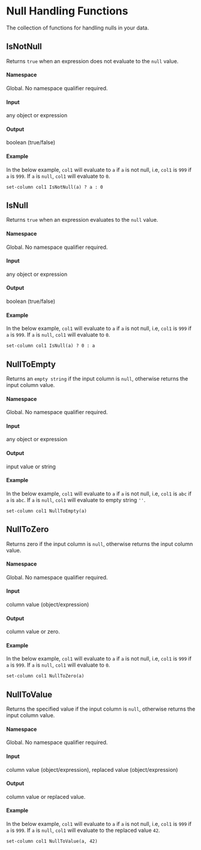 # Null Handling Functions

The collection of functions for handling nulls in your data.

## IsNotNull
Returns `true` when an expression does not evaluate to the `null` value.

#### Namespace
Global. No namespace qualifier required.

#### Input
any object or expression

#### Output
boolean (true/false)

#### Example
In the below example, `col1` will evaluate to `a` if `a` is not null, i.e, `col1` is `999` if `a` is `999`. 
If `a` is `null`, `col1` will evaluate to `0`. 

```
set-column col1 IsNotNull(a) ? a : 0
```

## IsNull
Returns `true` when an expression evaluates to the `null` value.

#### Namespace
Global. No namespace qualifier required.

#### Input
any object or expression

#### Output
boolean (true/false)

#### Example
In the below example, `col1` will evaluate to `a` if `a` is not null, i.e, `col1` is `999` if `a` is `999`. 
If `a` is `null`, `col1` will evaluate to `0`. 

```
set-column col1 IsNull(a) ? 0 : a
```

## NullToEmpty
Returns an `empty string` if the input column is `null`, otherwise returns the input column value.

#### Namespace
Global. No namespace qualifier required.

#### Input
any object or expression

#### Output
input value or string

#### Example
In the below example, `col1` will evaluate to `a` if `a` is not null, i.e, `col1` is `abc` if `a` is `abc`. 
If `a` is `null`, `col1` will evaluate to empty string `''`. 

```
set-column col1 NullToEmpty(a)
```

## NullToZero
Returns zero if the input column is `null`, otherwise returns the input column value.

#### Namespace
Global. No namespace qualifier required.

#### Input
column value (object/expression)

#### Output
column value or zero.

#### Example
In the below example, `col1` will evaluate to `a` if `a` is not null, i.e, `col1` is `999` if `a` is `999`. 
If `a` is `null`, `col1` will evaluate to `0`. 

```
set-column col1 NullToZero(a)
```

## NullToValue
Returns the specified value if the input column is `null`, otherwise returns the input column value.

#### Namespace
Global. No namespace qualifier required.

#### Input
column value (object/expression), replaced value (object/expression)

#### Output
column value or replaced value.

#### Example
In the below example, `col1` will evaluate to `a` if `a` is not null, i.e, `col1` is `999` if `a` is `999`. 
If `a` is `null`, `col1` will evaluate to the replaced value `42`. 

```
set-column col1 NullToValue(a, 42)
```